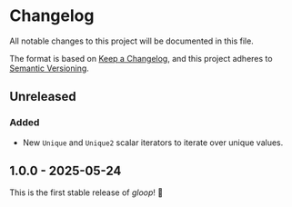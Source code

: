 # Changelog

All notable changes to this project will be documented in this file.

The format is based on [Keep a Changelog](https://keepachangelog.com/en/1.1.0/), and this project adheres to [Semantic Versioning](https://semver.org/spec/v2.0.0.html).

## Unreleased

### Added

- New `Unique` and `Unique2` scalar iterators to iterate over unique values.

## 1.0.0 - 2025-05-24

This is the first stable release of *gloop*! :tada:
